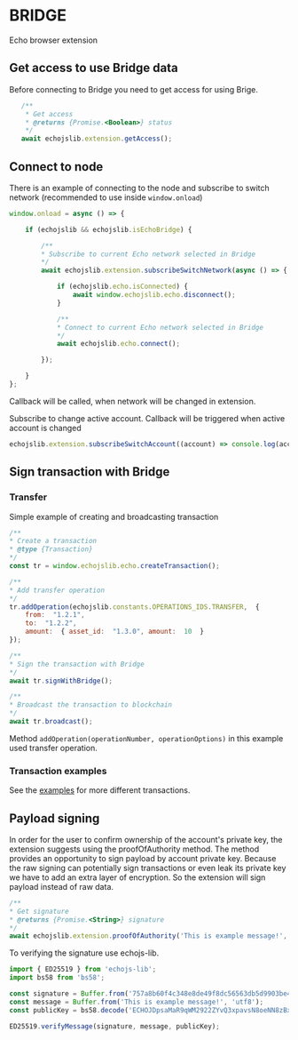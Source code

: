 
# BRIDGE    
 Echo browser extension


## Get access to use Bridge data

 Before connecting to Bridge you need to get access for using Brige.

 ```javascript
    /**
     * Get access
     * @returns {Promise.<Boolean>} status
     */
    await echojslib.extension.getAccess();
 ```


## Connect to node  

There is an example of connecting to the node and subscribe to switch network (recommended to use inside `window.onload`)  

```javascript  
window.onload = async () => {

    if (echojslib && echojslib.isEchoBridge) {

        /**
        * Subscribe to current Echo network selected in Bridge
        */
        await echojslib.extension.subscribeSwitchNetwork(async () => {

            if (echojslib.echo.isConnected) {
                await window.echojslib.echo.disconnect();
            }

            /**
            * Connect to current Echo network selected in Bridge
            */
            await echojslib.echo.connect();

        });

    }
};  
```  
Callback will be called, when network will be changed in extension.

Subscribe to change active account. Callback will be triggered when active account is changed
```javascript
echojslib.extension.subscribeSwitchAccount((account) => console.log(account))
```
## Sign transaction with Bridge  

### Transfer  

Simple example of creating and broadcasting transaction  

```javascript  
/**
* Create a transaction
* @type {Transaction}
*/
const tr = window.echojslib.echo.createTransaction();  

/**
* Add transfer operation
*/
tr.addOperation(echojslib.constants.OPERATIONS_IDS.TRANSFER,  {   
    from:  "1.2.1",  
    to:  "1.2.2",   
    amount:  { asset_id:  "1.3.0", amount:  10  }
});  

/**
* Sign the transaction with Bridge
*/
await tr.signWithBridge();  

/**
* Broadcast the transaction to blockchain
*/
await tr.broadcast();  
```  
Method `addOperation(operationNumber, operationOptions)` in this example used transfer operation.  

### Transaction examples

See the [examples](./docs/examples.md) for more different transactions.

## Payload signing
In order for the user to confirm ownership of the account's private key, the extension suggests using the proofOfAuthority method. The method provides an opportunity to sign payload by account private key. Because the raw signing can potentially sign transactions or even leak its private key we have to add an extra layer of encryption. So the extension will sign payload instead of raw data.

```javascript  
/**
* Get signature
* @returns {Promise.<String>} signature
*/
await echojslib.extension.proofOfAuthority('This is example message!', '1.2.134');
```

To verifying the signature use echojs-lib.

```javascript  
import { ED25519 } from 'echojs-lib';
import bs58 from 'bs58';

const signature = Buffer.from('757a8b60f4c348e8de49f8dc56563db5d9903be41c7aad145cc8be5c6f66804c168693232c0f150ef017bc01697fc0aca5000a04ac6756d36430aeaefe518b08', 'hex');
const message = Buffer.from('This is example message!', 'utf8');
const publicKey = bs58.decode('ECHOJDpsaMaR9qWM2922ZYvQ3xpavsN8oeNN8zBx1VNKdQBf'.slice(4));

ED25519.verifyMessage(signature, message, publicKey);
```
